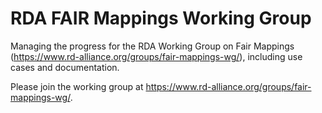 # RDA FAIR Mappings Working Group

Managing the progress for the RDA Working Group on Fair Mappings (https://www.rd-alliance.org/groups/fair-mappings-wg/),
including use cases and documentation.

Please join the working group at https://www.rd-alliance.org/groups/fair-mappings-wg/.
